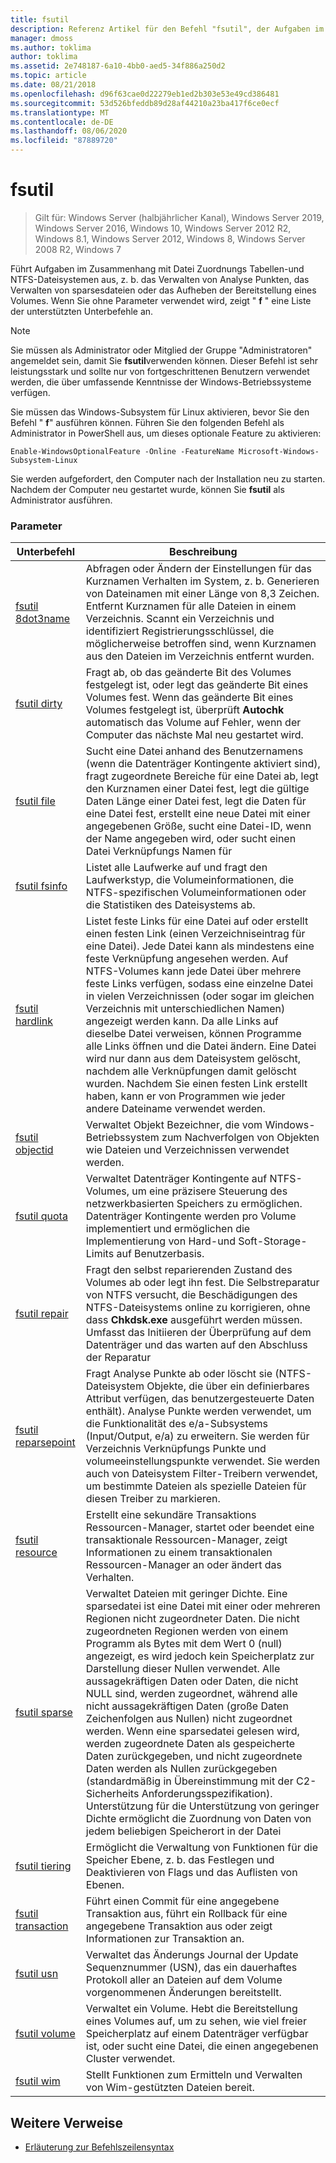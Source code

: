```yaml
---
title: fsutil
description: Referenz Artikel für den Befehl "fsutil", der Aufgaben im Zusammenhang mit Datei Zuordnungs Tabellen (FAT) und NTFS-Dateisystemen ausführt.
manager: dmoss
ms.author: toklima
author: toklima
ms.assetid: 2e748187-6a10-4bb0-aed5-34f886a250d2
ms.topic: article
ms.date: 08/21/2018
ms.openlocfilehash: d96f63cae0d22279eb1ed2b303e53e49cd386481
ms.sourcegitcommit: 53d526bfeddb89d28af44210a23ba417f6ce0ecf
ms.translationtype: MT
ms.contentlocale: de-DE
ms.lasthandoff: 08/06/2020
ms.locfileid: "87889720"
---
```

# <a name="fsutil"></a>fsutil

> Gilt für: Windows Server (halbjährlicher Kanal), Windows Server 2019, Windows Server 2016, Windows 10, Windows Server 2012 R2, Windows 8.1, Windows Server 2012, Windows 8, Windows Server 2008 R2, Windows 7

Führt Aufgaben im Zusammenhang mit Datei Zuordnungs Tabellen-und NTFS-Dateisystemen aus, z. b. das Verwalten von Analyse Punkten, das Verwalten von sparsesdateien oder das Aufheben der Bereitstellung eines Volumes. Wenn Sie ohne Parameter verwendet wird, zeigt " **f** " eine Liste der unterstützten Unterbefehle an.

> [!NOTE]
> Sie müssen als Administrator oder Mitglied der Gruppe "Administratoren" angemeldet sein, damit Sie **fsutil**verwenden können. Dieser Befehl ist sehr leistungsstark und sollte nur von fortgeschrittenen Benutzern verwendet werden, die über umfassende Kenntnisse der Windows-Betriebssysteme verfügen.
>
>Sie müssen das Windows-Subsystem für Linux aktivieren, bevor Sie den Befehl " **f**" ausführen können. Führen Sie den folgenden Befehl als Administrator in PowerShell aus, um dieses optionale Feature zu aktivieren:
>
> `Enable-WindowsOptionalFeature -Online -FeatureName Microsoft-Windows-Subsystem-Linux`
>
> Sie werden aufgefordert, den Computer nach der Installation neu zu starten. Nachdem der Computer neu gestartet wurde, können Sie **fsutil** als Administrator ausführen.

### <a name="parameters"></a>Parameter

| Unterbefehl | Beschreibung |
| ---------- | ----------- |
| [fsutil 8dot3name](fsutil-8dot3name.md) | Abfragen oder Ändern der Einstellungen für das Kurznamen Verhalten im System, z. b. Generieren von Dateinamen mit einer Länge von 8,3 Zeichen. Entfernt Kurznamen für alle Dateien in einem Verzeichnis. Scannt ein Verzeichnis und identifiziert Registrierungsschlüssel, die möglicherweise betroffen sind, wenn Kurznamen aus den Dateien im Verzeichnis entfernt wurden. |
| [fsutil dirty](fsutil-dirty.md) | Fragt ab, ob das geänderte Bit des Volumes festgelegt ist, oder legt das geänderte Bit eines Volumes fest. Wenn das geänderte Bit eines Volumes festgelegt ist, überprüft **Autochk** automatisch das Volume auf Fehler, wenn der Computer das nächste Mal neu gestartet wird. |
| [fsutil file](fsutil-file.md) | Sucht eine Datei anhand des Benutzernamens (wenn die Datenträger Kontingente aktiviert sind), fragt zugeordnete Bereiche für eine Datei ab, legt den Kurznamen einer Datei fest, legt die gültige Daten Länge einer Datei fest, legt die Daten für eine Datei fest, erstellt eine neue Datei mit einer angegebenen Größe, sucht eine Datei-ID, wenn der Name angegeben wird, oder sucht einen Datei Verknüpfungs Namen für |
| [fsutil fsinfo](fsutil-fsinfo.md) | Listet alle Laufwerke auf und fragt den Laufwerkstyp, die Volumeinformationen, die NTFS-spezifischen Volumeinformationen oder die Statistiken des Dateisystems ab. |
| [fsutil hardlink](fsutil-hardlink.md) | Listet feste Links für eine Datei auf oder erstellt einen festen Link (einen Verzeichniseintrag für eine Datei). Jede Datei kann als mindestens eine feste Verknüpfung angesehen werden. Auf NTFS-Volumes kann jede Datei über mehrere feste Links verfügen, sodass eine einzelne Datei in vielen Verzeichnissen (oder sogar im gleichen Verzeichnis mit unterschiedlichen Namen) angezeigt werden kann. Da alle Links auf dieselbe Datei verweisen, können Programme alle Links öffnen und die Datei ändern. Eine Datei wird nur dann aus dem Dateisystem gelöscht, nachdem alle Verknüpfungen damit gelöscht wurden. Nachdem Sie einen festen Link erstellt haben, kann er von Programmen wie jeder andere Dateiname verwendet werden. |
| [fsutil objectid](fsutil-objectid.md) | Verwaltet Objekt Bezeichner, die vom Windows-Betriebssystem zum Nachverfolgen von Objekten wie Dateien und Verzeichnissen verwendet werden. |
| [fsutil quota](fsutil-quota.md) | Verwaltet Datenträger Kontingente auf NTFS-Volumes, um eine präzisere Steuerung des netzwerkbasierten Speichers zu ermöglichen. Datenträger Kontingente werden pro Volume implementiert und ermöglichen die Implementierung von Hard-und Soft-Storage-Limits auf Benutzerbasis. |
| [fsutil repair](fsutil-repair.md) | Fragt den selbst reparierenden Zustand des Volumes ab oder legt ihn fest. Die Selbstreparatur von NTFS versucht, die Beschädigungen des NTFS-Dateisystems online zu korrigieren, ohne dass **Chkdsk.exe** ausgeführt werden müssen. Umfasst das Initiieren der Überprüfung auf dem Datenträger und das warten auf den Abschluss der Reparatur |
| [fsutil reparsepoint](fsutil-reparsepoint.md) | Fragt Analyse Punkte ab oder löscht sie (NTFS-Dateisystem Objekte, die über ein definierbares Attribut verfügen, das benutzergesteuerte Daten enthält). Analyse Punkte werden verwendet, um die Funktionalität des e/a-Subsystems (Input/Output, e/a) zu erweitern. Sie werden für Verzeichnis Verknüpfungs Punkte und volumeeinstellungspunkte verwendet. Sie werden auch von Dateisystem Filter-Treibern verwendet, um bestimmte Dateien als spezielle Dateien für diesen Treiber zu markieren. |
| [fsutil resource](fsutil-resource.md) | Erstellt eine sekundäre Transaktions Ressourcen-Manager, startet oder beendet eine transaktionale Ressourcen-Manager, zeigt Informationen zu einem transaktionalen Ressourcen-Manager an oder ändert das Verhalten. |
| [fsutil sparse](fsutil-sparse.md) | Verwaltet Dateien mit geringer Dichte. Eine sparsedatei ist eine Datei mit einer oder mehreren Regionen nicht zugeordneter Daten. Die nicht zugeordneten Regionen werden von einem Programm als Bytes mit dem Wert 0 (null) angezeigt, es wird jedoch kein Speicherplatz zur Darstellung dieser Nullen verwendet. Alle aussagekräftigen Daten oder Daten, die nicht NULL sind, werden zugeordnet, während alle nicht aussagekräftigen Daten (große Daten Zeichenfolgen aus Nullen) nicht zugeordnet werden. Wenn eine sparsedatei gelesen wird, werden zugeordnete Daten als gespeicherte Daten zurückgegeben, und nicht zugeordnete Daten werden als Nullen zurückgegeben (standardmäßig in Übereinstimmung mit der C2-Sicherheits Anforderungsspezifikation). Unterstützung für die Unterstützung von geringer Dichte ermöglicht die Zuordnung von Daten von jedem beliebigen Speicherort in der Datei |
| [fsutil tiering](fsutil-tiering.md) | Ermöglicht die Verwaltung von Funktionen für die Speicher Ebene, z. b. das Festlegen und Deaktivieren von Flags und das Auflisten von Ebenen. |
| [fsutil transaction](fsutil-transaction.md)   | Führt einen Commit für eine angegebene Transaktion aus, führt ein Rollback für eine angegebene Transaktion aus oder zeigt Informationen zur Transaktion an. |
| [fsutil usn](fsutil-usn.md) | Verwaltet das Änderungs Journal der Update Sequenznummer (USN), das ein dauerhaftes Protokoll aller an Dateien auf dem Volume vorgenommenen Änderungen bereitstellt. |
| [fsutil volume](fsutil-volume.md) | Verwaltet ein Volume. Hebt die Bereitstellung eines Volumes auf, um zu sehen, wie viel freier Speicherplatz auf einem Datenträger verfügbar ist, oder sucht eine Datei, die einen angegebenen Cluster verwendet. |
| [fsutil wim](fsutil-wim.md) | Stellt Funktionen zum Ermitteln und Verwalten von Wim-gestützten Dateien bereit. |

## <a name="additional-references"></a>Weitere Verweise

- [Erläuterung zur Befehlszeilensyntax](command-line-syntax-key.md)